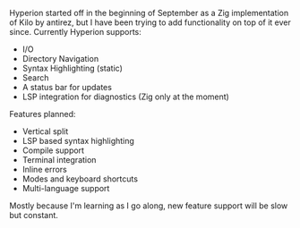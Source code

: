 Hyperion started off in the beginning of September as a Zig implementation of Kilo by antirez, but I have been trying to add functionality on top of it ever since. Currently Hyperion supports: 
- I/O 
- Directory Navigation 
- Syntax Highlighting (static)
- Search
- A status bar for updates
- LSP integration for diagnostics (Zig only at the moment)

Features planned: 
- Vertical split
- LSP based syntax highlighting
- Compile support
- Terminal integration
- Inline errors
- Modes and keyboard shortcuts
- Multi-language support

Mostly because I'm learning as I go along, new feature support will be slow but constant. 
